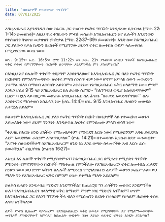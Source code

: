 ```yaml
---
title: 'በሁኔታዎች የተመሠረተ ግንኙነት'
date: 07/01/2025
---
```


እግዚአብሔር እያንዳንዱን ሰው ከእርሱ ጋር የጠበቀ የፍቅር ግንኙነት እንዲኖረው ይጋብዛል (ማቴ. 22፡1–14ን ይመልከቱ)። ለዚህ ጥሪ ተገቢውን ምላሽ መስጠት እግዚአብሔርን እና ሌሎችን እንድንወድ የተሰጠንን ትዕዛዝ መታዘዝን ያካትታል (ማቴ. 22፡37–39ን ይመልከቱ)። አንድ ሰው ከእግዚአብሔር ጋር ያለውን የቃል ኪዳኑን በረከቶች የሚያገኘው ይህንን ፍቅር ለመቀበል ወይም ላለመቀበል በሚያደርገው ውሳኔ ነው።

`ሆሴ. 9:15ን፣ ኤር. 16:5ን፣ ሮሜ 11:22ን እና ይሁ. 21ን ያንብቡ። እነዚህ ጥቅሶች ከእግዚአብሔር ፍቅር የተነሳ የምናገኛቸውን በረከቶች ልናጣቸው እንደምንችል ምን ያስተምሩናል?`

በእነዚህ እና በሌሎች ጥቅሶች ተደጋግሞ እንደተገለፀው፣ ከእግዚአብሔር ጋር ባለን የፍቅር ግንኙነት በረከቶቹን የምንለማመዳቸው ለፍቅሩ ምላሽ ስንሰጥ ብቻ ነው። ሆኖም አምላክ ሰውን መውደዱን ያቆማል ብለን በማሰብ ልንሳሳት አይገባም። እንዳየነው የእግዚአብሔር ፍቅር ዘላለማዊ ነው። ምንም እንኳን ሆሴዕ 9፡15 ላይ እግዚአብሔር ስለ ሕዝቡ ሲናገር፡- “ከእንግዲህ ወዲያ አልወድዳቸውም’’ ቢልም፣ በኋላ ላይ በዚያው መጽሐፍ እግዚአብሔር ስለ ሕዝቡ “በፈቃዴ እወድዳቸዋለሁ’’ ብሎ እንደተናገረ ማስታወስ አስፈላጊ ነው (ሆሴ. 14:4)። ሆሴ. 9፡15 እግዚአብሔር ሕዝቡን መውደድ አቁሟል አይልም።

ይልቁንም ከእግዚአብሔር ጋር ያለን የፍቅር ግንኙነት በረከት በሁኔታዎች ላይ የተመረኮዘ መሆኑን እያመለከተ ነው። ይህም ግንኙነት እንዲቀጥል ለፍቅሩ የምንሰጠው ምላሽ ወሳኝ ነው።

"ትእዛዜ በእርሱ ዘንድ ያለችው የሚጠብቃትም የሚወደኝ እርሱ ነው፤ የሚወደኝንም አባቴ ይወደዋል እኔም እወደዋለሁ ራሴንም እገልጥለታለሁ” (ዮሐ. 14:21)። በተመሳሳይ ኢየሱስ ለደቀ መዛሙርቱ፡- “እናንተ ስለወደዳችሁኝ ከእግዚአብሔርም ዘንድ እኔ እንደ ወጣሁ ስላመናችሁ አብ እርሱ ራሱ ይወዳችኋል” ብሏቸዋል (ዮሐንስ 16፡27)።

እነዚህ እና ሌሎች ጥቅሶች የሚያስተምሩን፣ ከእግዚአብሔር ጋር በሚኖረን የሚያድን ግንኙነት ምክንያት የምናገኛቸውን በረከቶች ማስቀጠል የምንችለው የእግዚአብሔርን ፍቅር ለመቀበል ፈቃደኛ ስንሆን ነው። ይህ ደግሞ ፍቅሩን ለሌሎች ለማድረስ የሚገለገልብን ዕቃዎች መሆንን ይጨምራል። ይህ ማለት ግን የእግዚአብሔር ፍቅር በምንም ሁኔታ ያቆማል ማለት አይደለም።

ይልቅስ ፀሐይን እንዳታበራ ማድረግ እንደማንችል፣ ከጨረሮቿ ግን ራሳችንን መሰወር እንደምንችል ሁሉ፣ የእግዚአብሔርን ዘላለማዊ ፍቅር ለማቆም ምንም ነገር ማድረግ አንችልም፤ ሆኖም ከእግዚአብሔር ጋር ያለንን ግንኙነት ችላ ብለን የሚሰጠንን በረከት በተለይም የዘላለም ሕይወት ተስፋ ልናጣ እንችላለን።

`ሰዎች ምላሽ ቢሰጡም ባይሰጡም፣ የእግዚአብሔርን ፍቅር እውነታ የሚያዩባቸው እና የሚለማመዱባቸው መንገዶች ምንድናቸው? ለምሳሌ፣ ከኃጢአት ውድቀት በኋላ እንኳን ተፈጥሮ ፍቅሩን እንዴት ይገልጣል?`